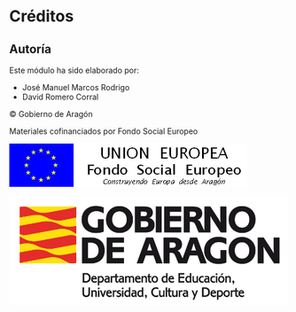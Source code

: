 
# Créditos

## Autoría

Este módulo ha sido elaborado por:

- José Manuel Marcos Rodrigo
- David Romero Corral





&copy; Gobierno de Aragón

Materiales cofinanciados por Fondo Social Europeo

![](img/FSE_grande_fondo_blanco.jpg)

![](img/Educacion_color.gif)